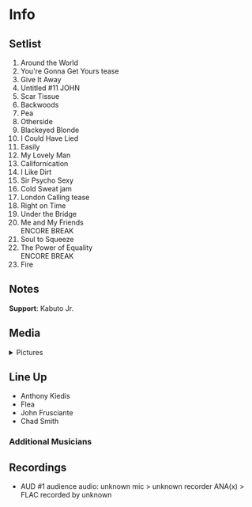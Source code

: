 # Info

## Setlist

1. Around the World
2. You're Gonna Get Yours tease
3. Give It Away
4. Untitled #11 JOHN
5. Scar Tissue
6. Backwoods
7. Pea
8. Otherside
9. Blackeyed Blonde
10. I Could Have Lied
11. Easily
12. My Lovely Man
13. Californication
14. I Like Dirt
15. Sir Psycho Sexy
16. Cold Sweat jam
17. London Calling tease
18. Right on Time
19. Under the Bridge
20. Me and My Friends
<br> ENCORE BREAK
21. Soul to Squeeze
22. The Power of Equality
<br> ENCORE BREAK
23. Fire

## Notes

**Support**: Kabuto Jr.

## Media 

<details>
  <summary>Pictures</summary>
  <!--<img alt="Setlist" title="Setlist" src="_.jpg" height="200" />
  <img alt="Clipping" title="Clipping" src="_.jpg" height="200" />
  <img alt="Flyer" title="Flyer" src="_.jpg" height="200" />-->
</details>

## Line Up

* Anthony Kiedis
* Flea
* John Frusciante
* Chad Smith

### Additional Musicians

## Recordings

* AUD #1 audience audio: unknown mic > unknown recorder ANA(x) > FLAC recorded by unknown
